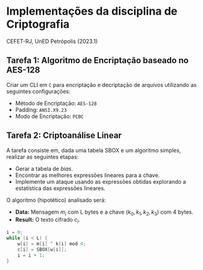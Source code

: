 # Implementações da disciplina de Criptografia

CEFET-RJ, UnED Petrópolis (2023.1)

## Tarefa 1: Algoritmo de Encriptação baseado no AES-128

Criar um CLI em `C` para encriptação e decriptação de arquivos utilizando as seguintes configurações:

- Método de Encriptação: `AES-128`
- Padding: `ANSI.X9.23`
- Modo de Encriptação: `PCBC`

## Tarefa 2: Criptoanálise Linear

A tarefa consiste em, dada uma tabela SBOX e um algoritmo simples, realizar as seguintes etapas:

- Gerar a tabela de _bias_.
- Encontrar as melhores expressões lineares para a chave.
- Implemente um ataque usando as expressões obtidas explorando a estatística das expressões lineares.

O algoritmo (hipotético) analisado será:

- **Data:** Mensagem $m_i$ com L bytes e a chave $(k_0, k_1, k_2, k_3)$ com 4 bytes.
- **Result:** O texto cifrado $c_i$.

```c
i = 0;
while (i < L) {
    w[i] = m[i] ^ k[i] mod 4;
    c[i] = SBOX[w[i]];
    i = i + 1;
}
```
